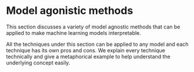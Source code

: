 # Model agonistic methods

This section discusses a variety of model agnostic methods that can be applied to make machine learning models interpretable. 

All the techniques under this section can be applied to any model and each technique has its own pros and cons. We explain every technique technically and give a metaphorical example to help understand the underlying concept easily. 



